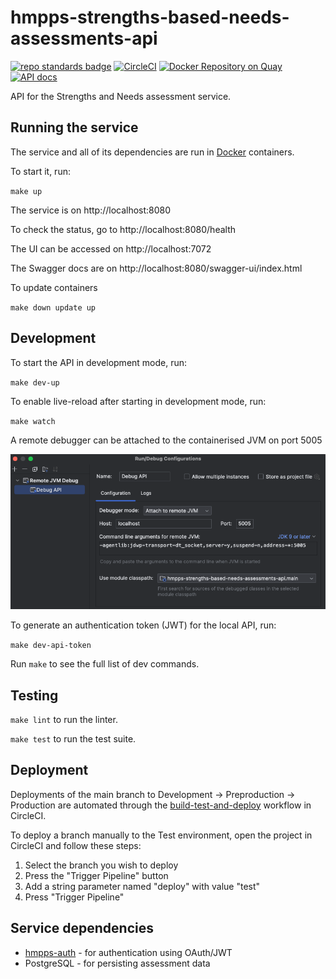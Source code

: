 # hmpps-strengths-based-needs-assessments-api
[![repo standards badge](https://img.shields.io/badge/dynamic/json?color=blue&style=flat&logo=github&label=MoJ%20Compliant&query=%24.message&url=https%3A%2F%2Foperations-engineering-reports.cloud-platform.service.justice.gov.uk%2Fapi%2Fv2%2Fcompliant-repository%2Fhmpps-strengths-based-needs-assessments-api)](https://operations-engineering-reports.cloud-platform.service.justice.gov.uk/public-report/hmpps-strengths-based-needs-assessments-api "Link to report")
[![CircleCI](https://circleci.com/gh/ministryofjustice/hmpps-strengths-based-needs-assessments-api/tree/main.svg?style=svg)](https://circleci.com/gh/ministryofjustice/hmpps-strengths-based-needs-assessments-api)
[![Docker Repository on Quay](https://quay.io/repository/hmpps/hmpps-strengths-based-needs-assessments-api/status "Docker Repository on Quay")](https://quay.io/repository/hmpps/hmpps-strengths-based-needs-assessments-api)
[![API docs](https://img.shields.io/badge/API_docs_-view-85EA2D.svg?logo=swagger)](https://api.strengths-based-needs-dev.hmpps.service.justice.gov.uk/swagger-ui/index.html#/)

API for the Strengths and Needs assessment service.

## Running the service

The service and all of its dependencies are run in [Docker](https://www.docker.com/get-started/) containers.

To start it, run:

`make up`

The service is on http://localhost:8080

To check the status, go to http://localhost:8080/health

The UI can be accessed on http://localhost:7072

The Swagger docs are on http://localhost:8080/swagger-ui/index.html 

To update containers

`make down update up`

## Development

To start the API in development mode, run:

`make dev-up`

To enable live-reload after starting in development mode, run:

`make watch`

A remote debugger can be attached to the containerised JVM on port 5005

![debugger.png](.readme/debugger.png)

To generate an authentication token (JWT) for the local API, run:

`make dev-api-token`

Run `make` to see the full list of dev commands.

## Testing

`make lint` to run the linter.

`make test` to run the test suite.

## Deployment

Deployments of the main branch to Development -> Preproduction -> Production are automated through the [build-test-and-deploy](https://app.circleci.com/pipelines/github/ministryofjustice/hmpps-strengths-based-needs-assessments-api/554/workflows/228227bb-282f-4322-8414-178e82b0f60e) workflow in CircleCI.

To deploy a branch manually to the Test environment, open the project in CircleCI and follow these steps:

1. Select the branch you wish to deploy
2. Press the "Trigger Pipeline" button
3. Add a string parameter named "deploy" with value "test"
4. Press "Trigger Pipeline"

## Service dependencies

* [hmpps-auth](https://github.com/ministryofjustice/hmpps-auth) - for authentication using OAuth/JWT
* PostgreSQL - for persisting assessment data
